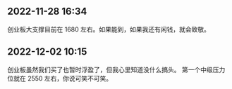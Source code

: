 ## 2022-11-28 16:34

创业板大支撑目前在 1680 左右。如果能到，如果我还有闲钱，就会致敬。

## 2022-12-02 10:15

创业板虽然我们买了也暂时浮盈了，但我心里知道没什么搞头。
第一个中级压力位就在 2550 左右，你说可笑不可笑。
